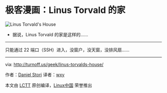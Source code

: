 极客漫画：Linus Torvald 的家
===============

![Linus Torvald's House](https://github.com/LCTT/comic/raw/master/turnoff.us/linus-torvalds-house/linus-torvalds-house.png)

- 据说，Linus Torvald 的家是这样的……

---

只能通过 22 端口（SSH）进入，没窗户，没天窗，没排风扇……

---
via: http://turnoff.us/geek/linus-torvalds-house/

作者：[Daniel Stori][a]
译者：[wxy](https://github.com/wxy)

本文由 [LCTT](https://github.com/LCTT/TranslateProject) 原创编译，[Linux中国](https://linux.cn/) 荣誉推出

[a]:http://turnoff.us/about/
